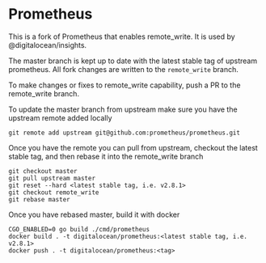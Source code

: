 # Prometheus 

This is a fork of Prometheus that enables remote_write. It is used by @digitalocean/insights.

The master branch is kept up to date with the latest stable tag of upstream prometheus. All fork changes are written to
the `remote_write` branch. 

To make changes or fixes to remote_write capability, push a PR to the remote_write branch.

To update the master branch from upstream make sure you have the upstream remote added locally

```
git remote add upstream git@github.com:prometheus/prometheus.git
```

Once you have the remote you can pull from upstream, checkout the latest stable tag, and then rebase it into
the remote_write branch

```
git checkout master
git pull upstream master
git reset --hard <latest stable tag, i.e. v2.8.1>
git checkout remote_write
git rebase master
```

Once you have rebased master, build it with docker

```
CGO_ENABLED=0 go build ./cmd/prometheus
docker build . -t digitalocean/prometheus:<latest stable tag, i.e. v2.8.1>
docker push . -t digitalocean/prometheus:<tag>
```
